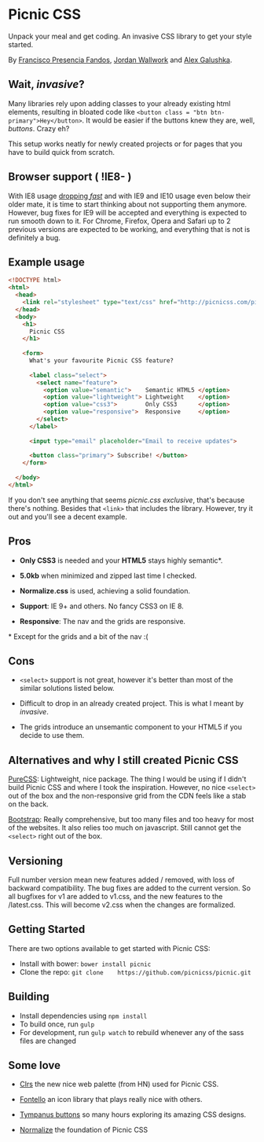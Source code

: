 Picnic CSS
=========

Unpack your meal and get coding. An invasive CSS library to get your style started.

By [Francisco Presencia Fandos](https://github.com/FranciscoP), [Jordan Wallwork](https://github.com/jordanwallwork) and [Alex Galushka](https://github.com/galulex).

Wait, *invasive*?
-----

Many libraries rely upon adding classes to your already existing html elements, resulting in bloated code like `<button class = "btn btn-primary">Hey</button>`. It would be easier if the buttons knew they are, well, *buttons*. Crazy eh?

This setup works neatly for newly created projects or for pages that you have to build quick from scratch.



Browser support ( !IE8- )
------

With IE8 usage [dropping *fast*](http://ux.stackexchange.com/a/64361) and with IE9 and IE10 usage even below their older mate, it is time to start thinking about not supporting them anymore. However, bug fixes for IE9 will be accepted and everything is expected to run smooth down to it. For Chrome, Firefox, Opera and Safari up to 2 previous versions are expected to be working, and everything that is not is definitely a bug.



Example usage
------


```html
<!DOCTYPE html>
<html>
  <head>
    <link rel="stylesheet" type="text/css" href="http://picnicss.com/picnic.css">
  </head>
  <body>
    <h1>
      Picnic CSS
    </h1>
    
    <form>
      What's your favourite Picnic CSS feature?
      
      <label class="select">
        <select name="feature">
          <option value="semantic">    Semantic HTML5 </option>
          <option value="lightweight"> Lightweight    </option>
          <option value="css3">        Only CSS3      </option>
          <option value="responsive">  Responsive     </option>
        </select>
      </label>
      
      <input type="email" placeholder="Email to receive updates">
      
      <button class="primary"> Subscribe! </button>
    </form>
    
  </body>
</html>
```

If you don't see anything that seems *picnic.css exclusive*, that's because there's nothing. Besides that `<link>` that includes the library. However, try it out and you'll see a decent example.


Pros
-----

- **Only CSS3** is needed and your **HTML5** stays highly semantic*.

- **5.0kb** when minimized and zipped last time I checked.

- **Normalize.css** is used, achieving a solid foundation.

- **Support**: IE 9+ and others. No fancy CSS3 on IE 8.

- **Responsive**: The nav and the grids are responsive.


\* Except for the grids and a bit of the nav :(



Cons
-----

- `<select>` support is not great, however it's better than most of the similar solutions listed below.

- Difficult to drop in an already created project. This is what I meant by *invasive*.

- The grids introduce an unsemantic component to your HTML5 if you decide to use them.



Alternatives and why I still created Picnic CSS
------

[PureCSS](http://purecss.io/): Lightweight, nice package. The thing I would be using if I didn't build Picnic CSS and where I took the inspiration. However, no nice `<select>` out of the box and the non-responsive grid from the CDN feels like a stab on the back.

[Bootstrap](http://getbootstrap.com/): Really comprehensive, but too many files and too heavy for most of the websites. It also relies too much on javascript. Still cannot get the `<select>` right out of the box.


Versioning
----------

Full number version mean new features added / removed, with loss of backward compatibility. The bug fixes are added to the current version. So all bugfixes for v1 are added to v1.css, and the new features to the /latest.css. This will become v2.css when the changes are formalized.


Getting Started
---------------

There are two options available to get started with Picnic CSS:

- Install with bower: `bower install picnic`
- Clone the repo: `git clone 	https://github.com/picnicss/picnic.git`


Building
--------

- Install dependencies using `npm install`
- To build once, run `gulp`
- For development, run `gulp watch` to rebuild whenever any of the sass files are changed


Some love
-------

- [Clrs](http://clrs.cc/) the new nice web palette (from HN) used for Picnic CSS.

- [Fontello](http://fontello.com/) an icon library that plays really nice with others.

- [Tympanus buttons](http://tympanus.net/Development/CreativeButtons/) so many hours exploring its amazing CSS designs.

- [Normalize](http://necolas.github.io/normalize.css/) the foundation of Picnic CSS
